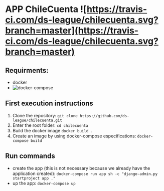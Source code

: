 # APP ChileCuenta ![https://travis-ci.com/ds-league/chilecuenta.svg?branch=master](https://travis-ci.com/ds-league/chilecuenta.svg?branch=master)

## Requirments: 
- docker 
- ![docker-compose](https://docs.docker.com/compose/install/)

## First execution instructions
1. Clone the repository: ```git clone https://github.com/ds-league/chilecuenta.git```
2. Enter the root folder: ```cd chilecuenta```
3. Build the docker image ```docker build .```
4. Create an image by using docker-compose especifications: ```docker-compose build```

## Run commands 
- create the app (this is not necessary because we already have the application created): ```docker-compose run app sh -c "django-admin.py startproject app ."```
- up the app: ```docker-compose up```
